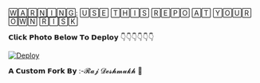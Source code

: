 🅆🄰🅁🄽🄸🄽🄶: 🅄🅂🄴 🅃🄷🄸🅂 🅁🄴🄿🄾 🄰🅃 🅈🄾🅄🅁 🄾🅆🄽 🅁🄸🅂🄺

𝗖𝗹𝗶𝗰𝗸 𝗣𝗵𝗼𝘁𝗼 𝗕𝗲𝗹𝗼𝘄 𝗧𝗼 𝗗𝗲𝗽𝗹𝗼𝘆 👇👇👇👇👇👇

[![Deploy](https://telegra.ph/file/797acacdbfe43cac4c992.jpg)](https://heroku.com/deploy)



𝗔 𝗖𝘂𝘀𝘁𝗼𝗺 𝗙𝗼𝗿𝗸 𝗕𝘆 :-𝓡𝓪𝓳 𝓓𝓮𝓼𝓱𝓶𝓾𝓴𝓱 👑


